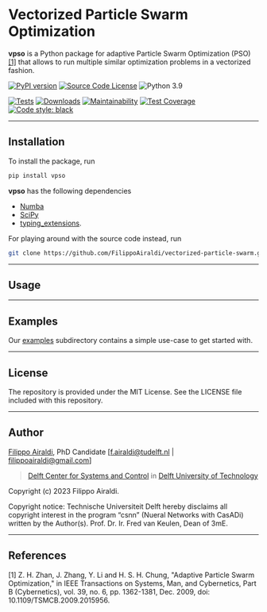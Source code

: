 # Vectorized Particle Swarm Optimization

**vpso** is a Python package for adaptive Particle Swarm Optimization (PSO) [[1]](#1) that allows to run multiple similar optimization problems in a vectorized fashion.

[![PyPI version](https://badge.fury.io/py/vpso.svg)](https://badge.fury.io/py/vpso)
[![Source Code License](https://img.shields.io/badge/license-MIT-blueviolet)](https://github.com/FilippoAiraldi/multi-pso/blob/master/LICENSE)
![Python 3.9](https://img.shields.io/badge/python->=3.9-green.svg)

[![Tests](https://github.com/FilippoAiraldi/multi-pso/actions/workflows/ci.yml/badge.svg)](https://github.com/FilippoAiraldi/multi-pso/actions/workflows/ci.yml)
[![Downloads](https://static.pepy.tech/badge/vpso)](https://www.pepy.tech/projects/vpso)
[![Maintainability](https://api.codeclimate.com/v1/badges/746f504e874cffeedae2/maintainability)](https://codeclimate.com/github/FilippoAiraldi/vectorized-particle-swarm/maintainability)
[![Test Coverage](https://api.codeclimate.com/v1/badges/746f504e874cffeedae2/test_coverage)](https://codeclimate.com/github/FilippoAiraldi/vectorized-particle-swarm/test_coverage)
[![Code style: black](https://img.shields.io/badge/code%20style-black-000000.svg)](https://github.com/psf/black)

---

## Installation

To install the package, run

```bash
pip install vpso
```

**vpso** has the following dependencies

- [Numba](https://numba.pydata.org/)
- [SciPy](https://scipy.org/)
- [typing_extensions](https://pypi.org/project/typing-extensions/).

For playing around with the source code instead, run

```bash
git clone https://github.com/FilippoAiraldi/vectorized-particle-swarm.git
```

---

## Usage


---

## Examples

Our [examples](https://github.com/FilippoAiraldi/vectorized-particle-swarm/tree/master/examples) subdirectory contains a simple use-case to get started with.

---

## License

The repository is provided under the MIT License. See the LICENSE file included with this repository.

---

## Author

[Filippo Airaldi](https://www.tudelft.nl/staff/f.airaldi/), PhD Candidate [f.airaldi@tudelft.nl | filippoairaldi@gmail.com]

> [Delft Center for Systems and Control](https://www.tudelft.nl/en/3me/about/departments/delft-center-for-systems-and-control/) in [Delft University of Technology](https://www.tudelft.nl/en/)

Copyright (c) 2023 Filippo Airaldi.

Copyright notice: Technische Universiteit Delft hereby disclaims all copyright interest in the program “csnn” (Nueral Networks with CasADi) written by the Author(s). Prof. Dr. Ir. Fred van Keulen, Dean of 3mE.

---

## References

<a id="1">[1]</a>
Z. H. Zhan, J. Zhang, Y. Li and H. S. H. Chung, "Adaptive Particle Swarm Optimization," in IEEE Transactions on Systems, Man, and Cybernetics, Part B (Cybernetics), vol. 39, no. 6, pp. 1362-1381, Dec. 2009, doi: 10.1109/TSMCB.2009.2015956.
